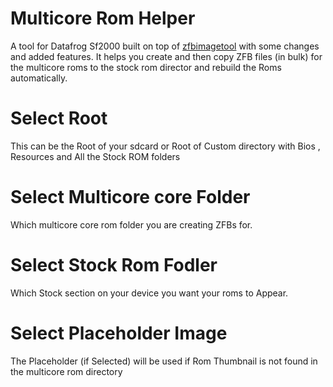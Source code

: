 # Multicore Rom Helper
A tool for Datafrog Sf2000 built on top of  <a href="https://github.com/SpardaHunter/ZFBimagesToolSparda/releases/tag/ZFBimagesToolSparda">zfbimagetool</a> with some changes and added features. It helps you create and then copy ZFB files (in bulk) for the multicore roms to the stock rom director and rebuild the Roms automatically.

<h1>Select Root</h1>
This can be the Root of your sdcard or Root of Custom directory with Bios , Resources and All the Stock ROM folders

<h1>Select Multicore core Folder</h1>
Which multicore core rom folder you are creating ZFBs for.

<h1>Select Stock Rom Fodler</h1>
Which Stock section on your device you want your roms to Appear.

<h1>Select Placeholder Image</h1>
The Placeholder (if Selected) will be used if Rom Thumbnail is not found in the multicore rom directory
